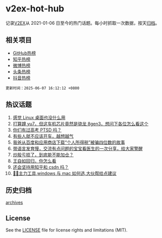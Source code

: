 # v2ex-hot-hub

 记录[V2EX](https://www.v2ex.com/)从 2021-01-06 日至今的热门话题。每小时抓取一次数据，按天[归档](archives)。
 
 ## 相关项目

- [GitHub热榜](https://github.com/snaildev/github-hot-hub)
- [知乎热榜](https://github.com/snaildev/zhihu-hot-hub)
- [微博热榜](https://github.com/snaildev/weibo-hot-hub)
- [头条热榜](https://github.com/snaildev/toutiao-hot-hub)
- [抖音热榜](https://github.com/snaildev/douyin-hot-hub)


 `更新时间：2025-06-07 16:12:12 +0800`

## 热议话题

1. [感觉 Linux 桌面也没什么用](https://www.v2ex.com/t/1136923)
1. [打算蹲 yu7，但这车机芯片竟然是骁龙 8gen3，想问下各位怎么看这个](https://www.v2ex.com/t/1136990)
1. [你们有过高考 PTSD 吗？](https://www.v2ex.com/t/1136984)
1. [有些人就不应该开车，越想越气](https://www.v2ex.com/t/1136896)
1. [我爸从百度和应用商店下载“个人所得税”被骗四位数的故事](https://www.v2ex.com/t/1136968)
1. [带语言发育慢，交流有点问题的宝宝看医生的一次分享，给大家警醒](https://www.v2ex.com/t/1136995)
1. [炒股亏损了，到底能不能加仓？](https://www.v2ex.com/t/1136982)
1. [王自如回归，你怎么看](https://www.v2ex.com/t/1136959)
1. [还会坚持用知乎和 csdn 吗？](https://www.v2ex.com/t/1136976)
1. [🚴‍🚴‍‍主力工具,windows 与 mac 如何选,大伙帮给点建议](https://www.v2ex.com/t/1136975)

## 历史归档

[archives](archives)

## License

See the [LICENSE](LICENSE) file for license rights and limitations (MIT).

